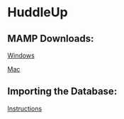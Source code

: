 # HuddleUp
## MAMP Downloads:
[Windows](https://downloads5.mamp.info/MAMP-PRO-WINDOWS/releases/4.0/MAMP_MAMP_PRO_4.0.exe)

[Mac](https://downloads2.mamp.info/MAMP-PRO/releases/4.4.1/MAMP_MAMP_PRO_4.4.1.pkg)

## Importing the Database:

[Instructions](instructions/sql.md)
